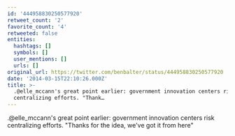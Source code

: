 ```yaml
---
id: '444958830250577920'
retweet_count: '2'
favorite_count: '4'
retweeted: false
entities:
  hashtags: []
  symbols: []
  user_mentions: []
  urls: []
original_url: https://twitter.com/benbalter/status/444958830250577920
date: '2014-03-15T22:10:26.000Z'
title: >-
  .@elle_mccann's great point earlier: government innovation centers risk
  centralizing efforts. "Thank…
---
```


.@elle_mccann's great point earlier: government innovation centers risk centralizing efforts. "Thanks for the idea, we've got it from here"